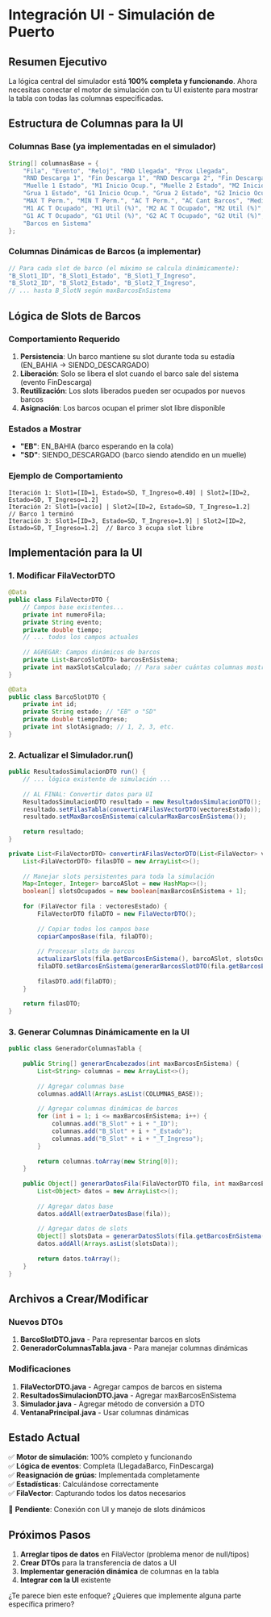 # Integración UI - Simulación de Puerto

## Resumen Ejecutivo

La lógica central del simulador está **100% completa y funcionando**. Ahora necesitas conectar el motor de simulación con tu UI existente para mostrar la tabla con todas las columnas especificadas.

## Estructura de Columnas para la UI

### Columnas Base (ya implementadas en el simulador)
```java
String[] columnasBase = {
    "Fila", "Evento", "Reloj", "RND Llegada", "Prox Llegada",
    "RND Descarga 1", "Fin Descarga 1", "RND Descarga 2", "Fin Descarga 2", "Bahia Cola",
    "Muelle 1 Estado", "M1 Inicio Ocup.", "Muelle 2 Estado", "M2 Inicio Ocup.",
    "Grua 1 Estado", "G1 Inicio Ocup.", "Grua 2 Estado", "G2 Inicio Ocup.",
    "MAX T Perm.", "MIN T Perm.", "AC T Perm.", "AC Cant Barcos", "Media T Perm.",
    "M1 AC T Ocupado", "M1 Util (%)", "M2 AC T Ocupado", "M2 Util (%)",
    "G1 AC T Ocupado", "G1 Util (%)", "G2 AC T Ocupado", "G2 Util (%)",
    "Barcos en Sistema"
};
```

### Columnas Dinámicas de Barcos (a implementar)
```java
// Para cada slot de barco (el máximo se calcula dinámicamente):
"B_Slot1_ID", "B_Slot1_Estado", "B_Slot1_T_Ingreso",
"B_Slot2_ID", "B_Slot2_Estado", "B_Slot2_T_Ingreso",
// ... hasta B_SlotN según maxBarcosEnSistema
```

## Lógica de Slots de Barcos

### Comportamiento Requerido
1. **Persistencia**: Un barco mantiene su slot durante toda su estadía (EN_BAHIA → SIENDO_DESCARGADO)
2. **Liberación**: Solo se libera el slot cuando el barco sale del sistema (evento FinDescarga)
3. **Reutilización**: Los slots liberados pueden ser ocupados por nuevos barcos
4. **Asignación**: Los barcos ocupan el primer slot libre disponible

### Estados a Mostrar
- **"EB"**: EN_BAHIA (barco esperando en la cola)
- **"SD"**: SIENDO_DESCARGADO (barco siendo atendido en un muelle)

### Ejemplo de Comportamiento
```
Iteración 1: Slot1=[ID=1, Estado=SD, T_Ingreso=0.40] | Slot2=[ID=2, Estado=SD, T_Ingreso=1.2]
Iteración 2: Slot1=[vacío] | Slot2=[ID=2, Estado=SD, T_Ingreso=1.2]  // Barco 1 terminó
Iteración 3: Slot1=[ID=3, Estado=SD, T_Ingreso=1.9] | Slot2=[ID=2, Estado=SD, T_Ingreso=1.2]  // Barco 3 ocupa slot libre
```

## Implementación para la UI

### 1. Modificar FilaVectorDTO

```java
@Data
public class FilaVectorDTO {
    // Campos base existentes...
    private int numeroFila;
    private String evento;
    private double tiempo;
    // ... todos los campos actuales
    
    // AGREGAR: Campos dinámicos de barcos
    private List<BarcoSlotDTO> barcosEnSistema;
    private int maxSlotsCalculado; // Para saber cuántas columnas mostrar
}

@Data
public class BarcoSlotDTO {
    private int id;
    private String estado; // "EB" o "SD"
    private double tiempoIngreso;
    private int slotAsignado; // 1, 2, 3, etc.
}
```

### 2. Actualizar el Simulador.run()

```java
public ResultadosSimulacionDTO run() {
    // ... lógica existente de simulación ...
    
    // AL FINAL: Convertir datos para UI
    ResultadosSimulacionDTO resultado = new ResultadosSimulacionDTO();
    resultado.setFilasTabla(convertirAFilasVectorDTO(vectoresEstado));
    resultado.setMaxBarcosEnSistema(calcularMaxBarcosEnSistema());
    
    return resultado;
}

private List<FilaVectorDTO> convertirAFilasVectorDTO(List<FilaVector> vectoresEstado) {
    List<FilaVectorDTO> filasDTO = new ArrayList<>();
    
    // Manejar slots persistentes para toda la simulación
    Map<Integer, Integer> barcoASlot = new HashMap<>();
    boolean[] slotsOcupados = new boolean[maxBarcosEnSistema + 1];
    
    for (FilaVector fila : vectoresEstado) {
        FilaVectorDTO filaDTO = new FilaVectorDTO();
        
        // Copiar todos los campos base
        copiarCamposBase(fila, filaDTO);
        
        // Procesar slots de barcos
        actualizarSlots(fila.getBarcosEnSistema(), barcoASlot, slotsOcupados);
        filaDTO.setBarcosEnSistema(generarBarcosSlotDTO(fila.getBarcosEnSistema(), barcoASlot));
        
        filasDTO.add(filaDTO);
    }
    
    return filasDTO;
}
```

### 3. Generar Columnas Dinámicamente en la UI

```java
public class GeneradorColumnasTabla {
    
    public String[] generarEncabezados(int maxBarcosEnSistema) {
        List<String> columnas = new ArrayList<>();
        
        // Agregar columnas base
        columnas.addAll(Arrays.asList(COLUMNAS_BASE));
        
        // Agregar columnas dinámicas de barcos
        for (int i = 1; i <= maxBarcosEnSistema; i++) {
            columnas.add("B_Slot" + i + "_ID");
            columnas.add("B_Slot" + i + "_Estado");
            columnas.add("B_Slot" + i + "_T_Ingreso");
        }
        
        return columnas.toArray(new String[0]);
    }
    
    public Object[] generarDatosFila(FilaVectorDTO fila, int maxBarcosEnSistema) {
        List<Object> datos = new ArrayList<>();
        
        // Agregar datos base
        datos.addAll(extraerDatosBase(fila));
        
        // Agregar datos de slots
        Object[] slotsData = generarDatosSlots(fila.getBarcosEnSistema(), maxBarcosEnSistema);
        datos.addAll(Arrays.asList(slotsData));
        
        return datos.toArray();
    }
}
```

## Archivos a Crear/Modificar

### Nuevos DTOs
1. **BarcoSlotDTO.java** - Para representar barcos en slots
2. **GeneradorColumnasTabla.java** - Para manejar columnas dinámicas

### Modificaciones
1. **FilaVectorDTO.java** - Agregar campos de barcos en sistema
2. **ResultadosSimulacionDTO.java** - Agregar maxBarcosEnSistema
3. **Simulador.java** - Agregar método de conversión a DTO
4. **VentanaPrincipal.java** - Usar columnas dinámicas

## Estado Actual

✅ **Motor de simulación**: 100% completo y funcionando  
✅ **Lógica de eventos**: Completa (LlegadaBarco, FinDescarga)  
✅ **Reasignación de grúas**: Implementada completamente  
✅ **Estadísticas**: Calculándose correctamente  
✅ **FilaVector**: Capturando todos los datos necesarios  

🔄 **Pendiente**: Conexión con UI y manejo de slots dinámicos

## Próximos Pasos

1. **Arreglar tipos de datos** en FilaVector (problema menor de null/tipos)
2. **Crear DTOs** para la transferencia de datos a UI
3. **Implementar generación dinámica** de columnas en la tabla
4. **Integrar con la UI** existente

¿Te parece bien este enfoque? ¿Quieres que implemente alguna parte específica primero?

